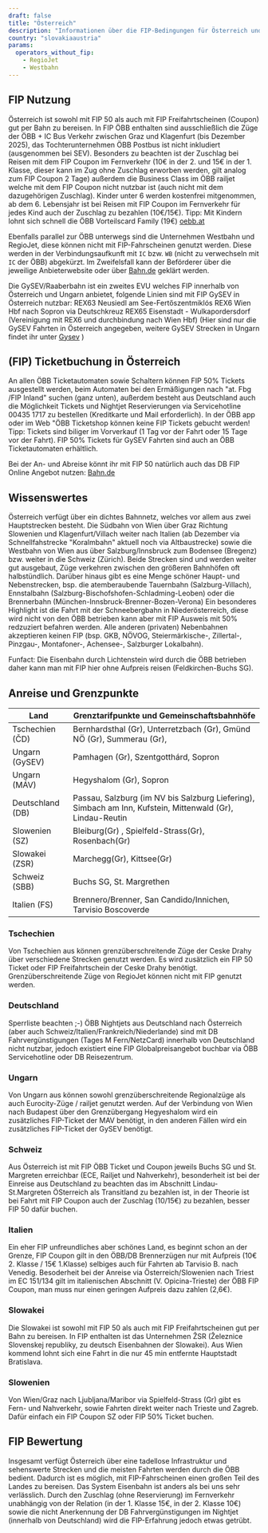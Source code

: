 ```yaml
---
draft: false
title: "Österreich"
description: "Informationen über die FIP-Bedingungen für Österreich und für welche Betreiber Vergünstigungen genutzt werden können."
country: "slovakiaaustria"
params:
  operators_without_fip:
    - RegioJet
    - Westbahn
---
```


## FIP Nutzung

Österreich ist sowohl mit FIP 50 als auch mit FIP Freifahrtscheinen (Coupon) gut per Bahn zu bereisen. In FIP ÖBB enthalten sind ausschließlich die Züge der ÖBB + IC Bus Verkehr zwischen Graz und Klagenfurt (bis Dezember 2025), das Tochterunternehmen ÖBB Postbus ist nicht inkludiert (ausgenommen bei SEV).
Besonders zu beachten ist der Zuschlag bei Reisen mit dem FIP Coupon im Fernverkehr (10€ in der 2. und 15€ in der 1. Klasse, dieser kann im Zug ohne Zuschlag erworben werden, gilt analog zum FIP Coupon 2 Tage) außerdem die Business Class im ÖBB railjet welche mit dem FIP Coupon nicht nutzbar ist (auch nicht mit dem dazugehörigen Zuschlag). Kinder unter 6 werden kostenfrei mitgenommen, ab dem 6. Lebensjahr ist bei Reisen mit FIP Coupon im Fernverkehr für jedes Kind auch der Zuschlag zu bezahlen (10€/15€). Tipp: Mit Kindern lohnt sich schnell die ÖBB Vorteilscard Family (19€) [oebb.at](https://www.oebb.at/de/tickets-kundenkarten/kundenkarten/vorteilscard)

Ebenfalls parallel zur ÖBB unterwegs sind die Unternehmen Westbahn und RegioJet, diese können nicht mit FIP-Fahrscheinen genutzt werden. Diese werden in der Verbindungsaufkunft mit `IC` bzw. `WB` (nicht zu verwechseln mit `IC` der ÖBB) abgekürzt. Im Zweifelsfall kann der Beförderer über die jeweilige Anbieterwebsite oder über [Bahn.de](https://www.bahn.de) geklärt werden.

Die GySEV/Raaberbahn ist ein zweites EVU welches FIP innerhalb von Österreich und Ungarn anbietet, folgende Linien sind mit FIP GySEV in Österreich nutzbar: 
REX63 Neusiedl am See-Fertőszentmiklós
REX6 Wien Hbf nach Sopron via Deutschkreuz
REX65 Eisenstadt - Wulkapordersdorf (Vereinigung mit REX6 und durchbindung nach Wien Hbf) 
(Hier sind nur die GySEV Fahrten in Österreich angegeben, weitere GySEV Strecken in Ungarn findet ihr unter [Gysev](https://www2.gysev.hu/de/vasutvonalak) )

## (FIP) Ticketbuchung in Österreich
An allen ÖBB Ticketautomaten sowie Schaltern können FIP 50% Tickets ausgestellt werden, beim Automaten bei den Ermäßigungen nach "at. Fbg /FIP Inland" suchen (ganz unten), außerdem besteht aus Deutschland auch die Möglichkeit Tickets und Nightjet Reservierungen via Servicehotline 00435 1717 zu bestellen (Kreditkarte und Mail erforderlich). In der ÖBB app oder im Web "ÖBB Ticketshop können keine FIP Tickets gebucht werden! Tipp: Tickets sind biliger im Vorverkauf (1 Tag vor der Fahrt oder 15 Tage vor der Fahrt).
FIP 50% Tickets für GySEV Fahrten sind auch an ÖBB Ticketautomaten erhältlich.

Bei der An- und Abreise könnt ihr mit FIP 50 natürlich auch das DB FIP Online Angebot nutzen: [Bahn.de](https://www.bahn.de/buchung/start?KL=2&ET=FIP_DB)

## Wissenswertes

Österreich verfügt über ein dichtes Bahnnetz, welches vor allem aus zwei Hauptstrecken besteht. Die Südbahn von Wien über Graz Richtung Slowenien und Klagenfurt/Villach weiter nach Italien (ab Dezember via Schnellfahstrecke "Koralmbahn" aktuell noch via Altbaustrecke) sowie die Westbahn von Wien aus über Salzburg/Innsbruck zum Bodensee (Bregenz) bzw. weiter in die Schweiz (Zürich). Beide Strecken sind und werden weiter gut ausgebaut, Züge verkehren zwischen den größeren Bahnhöfen oft halbstündlich. Darüber hinaus gibt es eine Menge schöner Haupt- und Nebenstrecken, bsp. die atemberaubende Tauernbahn (Salzburg-Villach), Ennstalbahn (Salzburg-Bischofshofen-Schladming-Leoben) oder die Brennerbahn (München-Innsbruck-Brenner-Bozen-Verona)
Ein besonderes Highlight ist die Fahrt mit der Schneebergbahn in Niederösterreich, diese wird nicht von den ÖBB betrieben kann aber mit FIP Ausweis mit 50%  redzuziert befahren werden. Alle anderen (privaten) Nebenbahnen akzeptieren keinen FIP (bsp. GKB, NÖVOG, Steiermärkische-, Zillertal-, Pinzgau-, Montafoner-, Achensee-, Salzburger Lokalbahn).

Funfact: Die Eisenbahn durch Lichtenstein wird durch die ÖBB betrieben daher kann man mit FIP hier ohne Aufpreis reisen (Feldkirchen-Buchs SG).

## Anreise und Grenzpunkte


| Land | Grenztarifpunkte und Gemeinschaftsbahnhöfe |
| --- | --- |
| Tschechien (ČD) | Bernhardsthal (Gr), Unterretzbach (Gr), Gmünd NÖ (Gr), Summerau (Gr), 
| Ungarn (GySEV) | Pamhagen (Gr), Szentgotthárd, Sopron| 
| Ungarn (MÁV) | Hegyshalom (Gr), Sopron |
| Deutschland (DB) | Passau, Salzburg (im NV bis Salzburg Liefering), Simbach am Inn, Kufstein, Mittenwald (Gr), Lindau-Reutin |  
| Slowenien (SZ) | Bleiburg(Gr) , Spielfeld-Strass(Gr), Rosenbach(Gr) |
| Slowakei (ZSR)| Marchegg(Gr), Kittsee(Gr) 
| Schweiz (SBB) | Buchs SG,  St. Margrethen |
| Italien (FS)| Brennero/Brenner, San Candido/Innichen, Tarvisio Boscoverde



### Tschechien

Von Tschechien aus können grenzüberschreitende Züge der Ceske Drahy über verschiedene Strecken genutzt werden. Es wird zusätzlich ein FIP 50 Ticket oder FIP Freifahrtschein der Ceske Drahy benötigt. Grenzüberschreitende Züge von RegioJet können nicht mit FIP genutzt werden.

### Deutschland

Sperrliste beachten ;-)
ÖBB Nightjets aus Deutschland nach Österreich (aber auch Schweiz/Italien/Frankreich/Niederlande) sind mit DB Fahrvergünstigungen (Tages M Fern/NetzCard) innerhalb von Deutschland nicht nutzbar, jedoch existiert eine FIP Globalpreisangebot buchbar via ÖBB Servicehotline oder DB Reisezentrum.

### Ungarn

Von Ungarn aus können sowohl grenzüberschreitende Regionalzüge als auch Eurocity-Züge / railjet genutzt werden. Auf der Verbindung von Wien nach Budapest über den Grenzübergang Hegyeshalom wird ein zusätzliches FIP-Ticket der MAV benötigt, in den anderen Fällen wird ein zusätzliches FIP-Ticket der GySEV benötigt.

### Schweiz

Aus Österreich ist mit FIP ÖBB Ticket und Coupon jeweils Buchs SG und St. Margreten erreichbar (ECE, Railjet und Nahverkehr), besonderheit ist bei der Einreise aus Deutschland zu beachten das im Abschnitt Lindau-St.Margreten ÖSterreich als Transitland zu bezahlen ist, in der Theorie ist bei Fahrt mit FIP Coupon auch der Zuschlag (10/15€) zu bezahlen, besser FIP 50 dafür buchen.

### Italien

Ein eher FIP unfreundliches aber schönes Land, es beginnt schon an der Grenze, FIP Coupon gilt in den ÖBB/DB Brennerzügen nur mit Aufpreis (10€ 2. Klasse / 15€ 1.Klasse) selbiges auch für Fahrten ab Tarvisio B. nach Venedig. Besoderheit bei der Anreise via Österreich/Slowenien nach Triest im EC 151/134 gilt im italienischen Abschnitt (V. Opicina-Trieste) der ÖBB FIP Coupon, man muss nur einen geringen Aufpreis dazu zahlen (2,6€).

### Slowakei

Die Slowakei ist sowohl mit FIP 50 als auch mit FIP Freifahrtscheinen gut per Bahn zu bereisen. In FIP enthalten ist das Unternehmen ŽSR (Železnice Slovenskej republiky, zu deutsch Eisenbahnen der Slowakei). Aus Wien kommend lohnt sich eine Fahrt in die nur 45 min entfernte Hauptstadt Bratislava. 


### Slowenien

Von Wien/Graz nach Ljubljana/Maribor via Spielfeld-Strass (Gr) gibt es Fern- und Nahverkehr, sowie Fahrten direkt weiter nach Trieste und Zagreb. Dafür einfach ein FIP Coupon SZ oder FIP 50% Ticket buchen.

## FIP Bewertung

Insgesamt verfügt Österreich über eine tadellose Infrastruktur und sehenswerte Strecken und die meisten Fahrten werden durch die ÖBB bedient. Dadurch ist es möglich, mit FIP-Fahrscheinen einen großen Teil des Landes zu bereisen. Das System Eisenbahn ist anders als bei uns sehr verlässlich. Durch den Zuschlag (ohne Reservierung) im Fernverkehr unabhängig von der Relation (in der 1. Klasse 15€, in der 2. Klasse 10€) sowie die nicht Anerkennung der DB Fahrvergünstigungen im Nightjet (innerhalb von Deutschland) wird die FIP-Erfahrung jedoch etwas getrübt.
